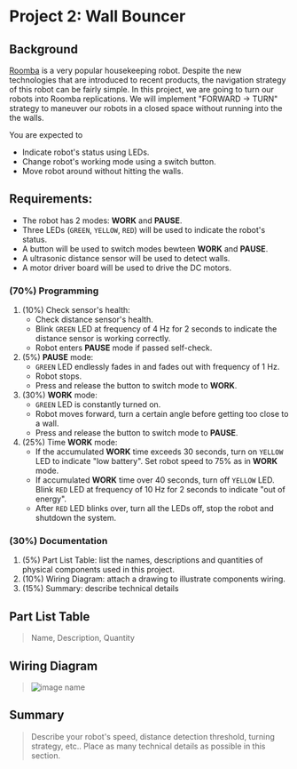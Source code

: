 # Project 2: Wall Bouncer

## Background
[Roomba](https://www.irobot.com/en_US/roomba.html) is a very popular housekeeping robot. Despite the new technologies that are introduced to recent products, the navigation strategy of this robot can be fairly simple. In this project, we are going to turn our robots into Roomba replications. We will implement "FORWARD -> TURN" strategy to maneuver our robots in a closed space without running into the the walls.

You are expected to
- Indicate robot's status using LEDs.
- Change robot's working mode using a switch button.
- Move robot around without hitting the walls.

## Requirements:
- The robot has 2 modes: **WORK** and **PAUSE**. 
- Three LEDs (`GREEN`, `YELLOW`, `RED`) will be used to indicate the robot's status.
- A button will be used to switch modes bewteen **WORK** and **PAUSE**.
- A ultrasonic distance sensor will be used to detect walls.
- A motor driver board will be used to drive the DC motors.

### (70%) Programming
1. (10%) Check sensor's health: 
    - Check distance sensor's health.
    - Blink `GREEN` LED at frequency of 4 Hz for 2 seconds to indicate the distance sensor is working correctly. 
    - Robot enters **PAUSE** mode if passed self-check.
2. (5%) **PAUSE** mode: 
    - `GREEN` LED endlessly fades in and fades out with frequency of 1 Hz. 
    - Robot stops.
    - Press and release the button to switch mode to **WORK**.
3. (30%) **WORK** mode: 
    - `GREEN` LED is constantly turned on. 
    - Robot moves forward, turn a certain angle before getting too close to a wall. 
    - Press and release the button to switch mode to **PAUSE**.
4. (25%) Time **WORK** mode:
    - If the accumulated **WORK** time exceeds 30 seconds, turn on `YELLOW` LED to indicate "low battery". Set robot speed to 75% as in **WORK** mode. 
    - If accumulated **WORK** time over 40 seconds, turn off `YELLOW` LED. Blink `RED` LED at frequency of 10 Hz for 2 seconds to indicate "out of energy".
    - After `RED` LED blinks over, turn all the LEDs off, stop the robot and shutdown the system. 

### (30%) Documentation
1. (5%) Part List Table: list the names, descriptions and quantities of physical components used in this project.
2. (10%) Wiring Diagram: attach a drawing to illustrate components wiring.
3. (15%) Summary: describe technical details

## Part List Table
> Name, Description, Quantity

## Wiring Diagram
> ![image name](link)

## Summary
> Describe your robot's speed, distance detection threshold, turning strategy, etc.. Place as many technical details as possible in this section.
